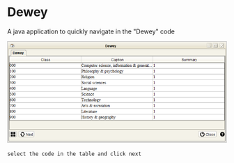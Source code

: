 # Dewey
A java application to quickly navigate in the "Dewey" code

![alt text](https://github.com/elouanesbg/Dewey/blob/main/screenshot/dewey.PNG?raw=true)

    select the code in the table and click next 
